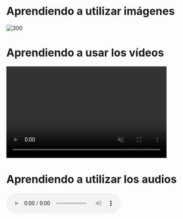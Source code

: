 <!DOCTYPE html>
<html>
    <title>Ejercicio del Bootcamp</title>
    <div>  
        <h1>Aprendiendo a utilizar imágenes</h1>
        <img src="https://images.app.goo.gl/q5SMtyy4ngcyjF9G7" alt="300">
    </div>
    <div>
        <h1>Aprendiendo a usar los vídeos</h1>
        <video width="420" height="240" autoplay controls muted loop> 
            <source="https://www.youtube.com/watch?v=1FeDqrrJ_P0" type="video/mp4"> 
        </video>
    </div>
    <div>
        <h1>Aprendiendo a utilizar los audios</h1>
        <audio controls src="https://www.youtube.com/watch?v=lN1sSzs1-3A" autoplay loop></audio>
    </div>
</html>
